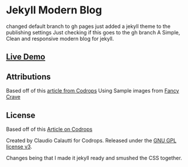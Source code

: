# Jekyll Modern Blog
changed default branch to gh pages 
just added a jekyll theme to the publishing settings
Just checking if this goes to the gh branch
A Simple, Clean and responsive modern blog for jekyll.

## [Live Demo](http://inded.github.io/Jekyll_modern-blog/)

## Attributions
Based off of this [article from Codrops](http://tympanus.net/codrops/?p=24222)
Using Sample images from [Fancy Crave](http://fancycrave.com/)

## License

Based off of this [Article on Codrops](http://tympanus.net/codrops/?p=24222)

Created by Claudio Calautti for Codrops. Released under the [GNU GPL license v3](https://www.gnu.org/licenses/gpl-3.0.html).

Changes being that I made it jekyll ready and smushed the CSS together.
